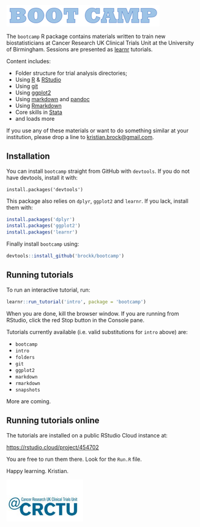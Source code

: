
<img src="inst/images/logo.PNG" width="400">

The `bootcamp` R package contains materials written to train new
biostatisticians at Cancer Research UK Clinical Trials Unit at the
University of Birmingham. Sessions are presented as
[learnr](https://rstudio.github.io/learnr/) tutorials.

Content includes:

  - Folder structure for trial analysis directories;
  - Using [R](https://www.r-project.org/) &
    [RStudio](https://www.rstudio.com/)
  - Using [git](https://git-scm.com/)
  - Using [ggplot2](https://r4ds.had.co.nz/data-visualisation.html)
  - Using [markdown](https://en.wikipedia.org/wiki/Markdown) and
    [pandoc](https://pandoc.org/)
  - Using [Rmarkdown](https://rmarkdown.rstudio.com/)
  - Core skills in [Stata](https://www.stata.com/)
  - and loads more

If you use any of these materials or want to do something similar at
your institution, please drop a line to <kristian.brock@gmail.com>.

## Installation

You can install `bootcamp` straight from GitHub with `devtools`. If you
do not have devtools, install it with:

``` rinstall_devtools
install.packages('devtools')
```

This package also relies on `dplyr`, `ggplot2` and `learnr`. If you
lack, install them with:

``` r
install.packages('dplyr')
install.packages('ggplot2')
install.packages('learnr')
```

Finally install `bootcamp` using:

``` r
devtools::install_github('brockk/bootcamp')
```

## Running tutorials

To run an interactive tutorial, run:

``` r
learnr::run_tutorial('intro', package = 'bootcamp')
```

When you are done, kill the browser window. If you are running from
RStudio, click the red Stop button in the Console pane.

Tutorials currently available (i.e. valid substitutions for `intro`
above) are:

  - `bootcamp`
  - `intro`
  - `folders`
  - `git`
  - `ggplot2`
  - `markdown`
  - `rmarkdown`
  - `snapshots`

More are coming.

## Running tutorials online

The tutorials are installed on a public RStudio Cloud instance at:

<https://rstudio.cloud/project/454702>

You are free to run them there. Look for the `Run.R` file.

Happy learning. Kristian.

<img src="inst/images/crctu.jpg" width="200">

